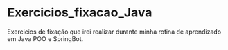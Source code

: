 # Exercicios_fixacao_Java
Exercicios de fixação que irei realizar durante minha rotina de aprendizado em Java POO e SpringBot.
